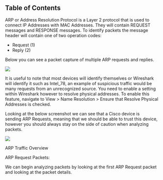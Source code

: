 ## Table of Contents



ARP or Address Resolution Protocol is a Layer 2 protocol that is used to connect IP Addresses with MAC Addresses. They will contain REQUEST messages and RESPONSE messages. To identify packets the message header will contain one of two operation codes:

- Request (1)
- Reply (2)

  

Below you can see a packet capture of multiple ARP requests and replies.

![](https://assets.tryhackme.com/additional/wireshark101/21.png)  

  

It is useful to note that most devices will identify themselves or Wireshark will identify it such as Intel_78, an example of suspicious traffic would be many requests from an unrecognized source. You need to enable a setting within Wireshark however to resolve physical addresses. To enable this feature, navigate to View > Name Resolution > Ensure that Resolve Physical Addresses is checked.

Looking at the below screenshot we can see that a Cisco device is sending ARP Requests, meaning that we should be able to trust this device, however you should always stay on the side of caution when analyzing packets.

  

![](https://assets.tryhackme.com/additional/wireshark101/22.png)  

  

ARP Traffic Overview

ARP Request Packets:

We can begin analyzing packets by looking at the first ARP Request packet and looking at the packet details.






